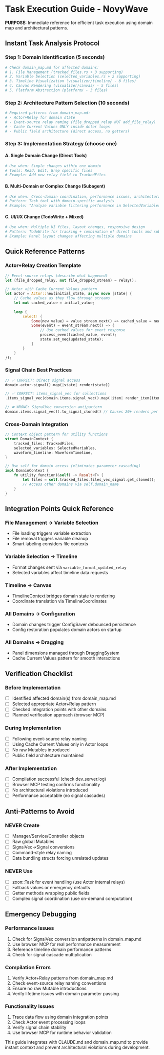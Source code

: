 # Task Execution Guide - NovyWave

**PURPOSE:** Immediate reference for efficient task execution using domain map and architectural patterns.

## Instant Task Analysis Protocol

### Step 1: Domain Identification (5 seconds)
```bash
# Check domain_map.md for affected domains:
# 1. File Management (tracked_files.rs + 3 supporting)
# 2. Variable Selection (selected_variables.rs + 2 supporting) 
# 3. Timeline Visualization (visualizer/timeline/ - 8 files)
# 4. Canvas Rendering (visualizer/canvas/ - 5 files)
# 5. Platform Abstraction (platform/ - 3 files)
```

### Step 2: Architecture Pattern Selection (10 seconds)
```bash
# Required patterns from domain_map.md:
# - Actor+Relay for domain state
# - Event-source relay naming (file_dropped_relay NOT add_file_relay)
# - Cache Current Values ONLY inside Actor loops
# - Public field architecture (direct access, no getters)
```

### Step 3: Implementation Strategy (choose one)

#### A. Single Domain Change (Direct Tools)
```bash
# Use when: Simple changes within one domain
# Tools: Read, Edit, Grep specific files
# Example: Add new relay field to TrackedFiles
```

#### B. Multi-Domain or Complex Change (Subagent)
```bash
# Use when: Cross-domain coordination, performance issues, architectural compliance
# Pattern: Task tool with domain-specific analysis
# Example: "Analyze variable filtering performance in SelectedVariables domain"
```

#### C. UI/UX Change (TodoWrite + Mixed)
```bash
# Use when: Multiple UI files, layout changes, responsive design
# Pattern: TodoWrite for tracking + combination of direct tools and subagents
# Example: Panel layout changes affecting multiple domains
```

## Quick Reference Patterns

### Actor+Relay Creation Template
```rust
// Event-source relays (describe what happened)
let (file_dropped_relay, mut file_dropped_stream) = relay();

// Actor with Cache Current Values pattern
let actor = Actor::new(initial_state, async move |state| {
    // Cache values as they flow through streams
    let mut cached_value = initial_value;
    
    loop {
        select! {
            Some(new_value) = value_stream.next() => cached_value = new_value,
            Some(event) = event_stream.next() => {
                // Use cached values for event response
                process_event(cached_value, event);
                state.set_neq(updated_state);
            }
        }
    }
});
```

### Signal Chain Best Practices
```rust
// ✅ CORRECT: Direct signal access
domain.actor.signal().map(|state| render(state))

// ✅ CORRECT: items_signal_vec for collections  
.items_signal_vec(domain.items.signal_vec().map(|item| render_item(item)))

// ❌ WRONG: SignalVec conversion antipattern
domain.items.signal_vec().to_signal_cloned() // Causes 20+ renders per change
```

### Cross-Domain Integration
```rust
// Context object pattern for utility functions
struct DomainContext {
    tracked_files: TrackedFiles,
    selected_variables: SelectedVariables,
    waveform_timeline: WaveformTimeline,
}

// Use self for domain access (eliminates parameter cascading)
impl DomainContext {
    fn utility_function(&self) -> Result<T> {
        let files = self.tracked_files.files_vec_signal.get_cloned();
        // Access other domains via self.domain_name
    }
}
```

## Integration Points Quick Reference

### File Management → Variable Selection
- File loading triggers variable extraction
- File removal triggers variable cleanup  
- Smart labeling considers file contexts

### Variable Selection → Timeline
- Format changes sent via `variable_format_updated_relay`
- Selected variables affect timeline data requests

### Timeline → Canvas  
- TimelineContext bridges domain state to rendering
- Coordinate translation via TimelineCoordinates

### All Domains → Configuration
- Domain changes trigger ConfigSaver debounced persistence
- Config restoration populates domain actors on startup

### All Domains → Dragging
- Panel dimensions managed through DraggingSystem
- Cache Current Values pattern for smooth interactions

## Verification Checklist

### Before Implementation
- [ ] Identified affected domain(s) from domain_map.md
- [ ] Selected appropriate Actor+Relay pattern
- [ ] Checked integration points with other domains
- [ ] Planned verification approach (browser MCP)

### During Implementation  
- [ ] Following event-source relay naming
- [ ] Using Cache Current Values only in Actor loops
- [ ] No raw Mutables introduced
- [ ] Public field architecture maintained

### After Implementation
- [ ] Compilation successful (check dev_server.log)
- [ ] Browser MCP testing confirms functionality
- [ ] No architectural violations introduced
- [ ] Performance acceptable (no signal cascades)

## Anti-Patterns to Avoid

### NEVER Create
- [ ] Manager/Service/Controller objects
- [ ] Raw global Mutables 
- [ ] SignalVec→Signal conversions
- [ ] Command-style relay naming
- [ ] Data bundling structs forcing unrelated updates

### NEVER Use  
- [ ] zoon::Task for event handling (use Actor internal relays)
- [ ] Fallback values or emergency defaults
- [ ] Getter methods wrapping public fields
- [ ] Complex signal coordination (use on-demand computation)

## Emergency Debugging

### Performance Issues
1. Check for SignalVec conversion antipatterns in domain_map.md
2. Use browser MCP for real performance measurement  
3. Reference timeline domain performance patterns
4. Check for signal cascade multiplication

### Compilation Errors
1. Verify Actor+Relay patterns from domain_map.md
2. Check event-source relay naming conventions
3. Ensure no raw Mutable introductions
4. Verify lifetime issues with domain parameter passing

### Functionality Issues
1. Trace data flow using domain integration points
2. Check Actor event processing loops
3. Verify signal chain stability
4. Use browser MCP for runtime behavior validation

This guide integrates with CLAUDE.md and domain_map.md to provide instant context and prevent architectural violations during development.
